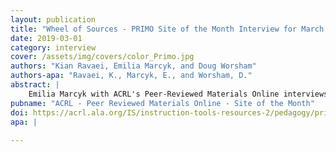 ```yaml
---
layout: publication
title: "Wheel of Sources - PRIMO Site of the Month Interview for March 2019"
date: 2019-03-01
category: interview
cover: /assets/img/covers/color_Primo.jpg
authors: "Kian Ravaei, Emilia Marcyk, and Doug Worsham"
authors-apa: "Ravaei, K., Marcyk, E., and Worsham, D."
abstract: |
    Emilia Marcyk with ACRL's Peer-Reviewed Materials Online interviews the WI+RE team about "Wheel of Sources" and the WI+RE design process.
pubname: "ACRL - Peer Reviewed Materials Online - Site of the Month"
doi: https://acrl.ala.org/IS/instruction-tools-resources-2/pedagogy/primo-peer-reviewed-instruction-materials-online/primo-site-of-the-month/march-2019-site-of-the-month/
apa: |
    
---
```


